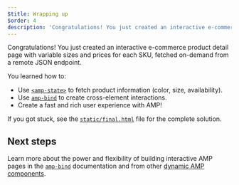 ```yaml
---
$title: Wrapping up
$order: 4
description: 'Congratulations! You just created an interactive e-commerce product detail page with variable sizes and prices for each SKU, fetched on-demand from a remote JSON endpoint.'
---
```


Congratulations! You just created an interactive e-commerce product detail page with variable sizes and prices for each SKU, fetched on-demand from a remote JSON endpoint.

You learned how to:

- Use [`<amp-state>`](../../../../documentation/components/reference/amp-bind.md#state) to fetch product information (color, size, availability).
- Use [`amp-bind`](../../../../documentation/components/reference/amp-bind.md) to create cross-element interactions.
- Create a fast and rich user experience with AMP!

If you got stuck, see the [`static/final.html`](https://github.com/googlecodelabs/advanced-interactivity-in-amp/blob/master/static/final.html) file for the complete solution.

## Next steps

Learn more about the power and flexibility of building interactive AMP pages in the [`amp-bind`](../../../../documentation/components/reference/amp-bind.md) documentation and from other [dynamic AMP components](../../../../documentation/components/index.html).
